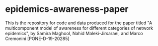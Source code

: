 # epidemics-awareness-paper
This is the repository for code and data produced for the paper titled "A multicomponent model of awareness for different categories of network epidemics", by Samira Maghool, Nahid Maleki-Jirsaraei, and Marco Cremonini [PONE-D-19-20285]
